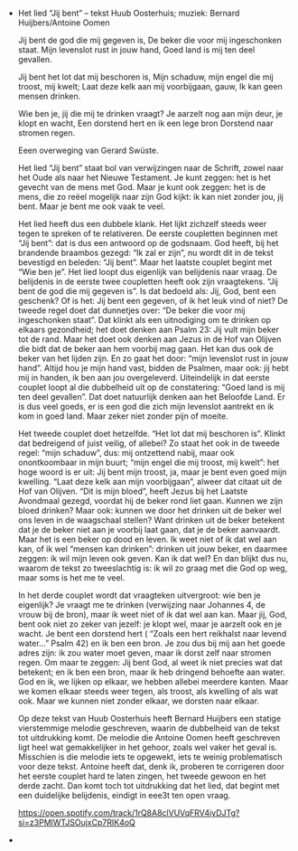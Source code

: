 - Het lied “Jij bent”
  – tekst Huub Oosterhuis; muziek: Bernard Huijbers/Antoine Oomen
  
  Jij bent de god die mij gegeven is,
  De beker die voor mij ingeschonken staat.
  Mijn levenslot rust in jouw hand,
  Goed land is mij ten deel gevallen.
  
  Jij bent het lot dat mij beschoren is,
  Mijn schaduw, mijn engel die mij troost, mij kwelt;
  Laat deze kelk aan mij voorbijgaan, gauw,
  Ik kan geen mensen drinken.
  
  Wie ben je, jij die mij te drinken vraagt?
  Je aarzelt nog aan mijn deur, je klopt en wacht,
  Een dorstend hert en ik een lege bron
  Dorstend naar stromen regen.
  
  Eeen overweging van Gerard Swüste.
  
  Het lied “Jij bent” staat bol van verwijzingen naar de Schrift, zowel naar het Oude als naar het Nieuwe Testament. Je kunt zeggen: het is het gevecht van de mens met God. Maar je kunt ook zeggen: het is de mens, die zo reëel mogelijk naar zijn God kijkt: ik kan niet zonder jou, jij bent. Maar je bent me ook vaak te veel.
  
  Het lied heeft dus een dubbele klank. Het lijkt zichzelf steeds weer tegen te spreken of te relativeren. De eerste coupletten beginnen met “Jij bent”: dat is dus een antwoord op de godsnaam. God heeft, bij het brandende braambos gezegd: “Ik zal er zijn”, nu wordt dit in de tekst bevestigd en beleden: “Jij bent”. Maar het laatste couplet begint met “Wie ben je”. Het lied loopt dus eigenlijk van belijdenis naar vraag.
  De belijdenis in de eerste twee coupletten heeft ook zijn vraagtekens. “Jij bent de god die mij gegeven is”. Is dat bedoeld als: Jij, God, bent een geschenk? Of is het: Jij bent een gegeven, of ik het leuk vind of niet? De tweede regel doet dat dunnetjes over: “De beker die voor mij ingeschonken staat”. Dat klinkt als een uitnodiging om te drinken op elkaars gezondheid; het doet denken aan Psalm 23: Jij vult mijn beker tot de rand. Maar het doet ook denken aan Jezus in de Hof van Olijven die bidt dat de beker aan hem voorbij mag gaan. Het kan dus ook de beker van het lijden zijn. En zo gaat het door: “mijn levenslot rust in jouw hand”. Altijd hou je mijn hand vast, bidden de Psalmen, maar ook: jij hebt mij in handen, ik ben aan jou overgeleverd. Uiteindelijk in dat eerste couplet loopt al die dubbelheid uit op de constatering: “Goed land is mij ten deel gevallen”. Dat doet natuurlijk denken aan het Beloofde Land. Er is dus veel goeds, er is een god die zich mijn levenslot aantrekt en ik kom in goed land. Maar zeker niet zonder pijn of moeite.
  
  Het tweede couplet doet hetzelfde. “Het lot dat mij beschoren is”. Klinkt dat bedreigend of juist veilig, of allebei? Zo staat het ook in de tweede regel: “mijn schaduw”, dus: mij ontzettend nabij, maar ook onontkoombaar in mijn buurt; “mijn engel die mij troost, mij kwelt”: het hoge woord is er uit: Jij bent mijn troost, ja, maar je bent even goed mijn kwelling. “Laat deze kelk aan mijn voorbijgaan”, alweer dat citaat uit de Hof van Olijven. “Dit is mijn bloed”, heeft Jezus bij het Laatste Avondmaal gezegd, voordat hij de beker rond liet gaan. Kunnen we zijn bloed drinken? Maar ook: kunnen we door het drinken uit de beker wel ons leven in de waagschaal stellen? Want drinken uit de beker betekent dat je de beker niet aan je voorbij laat gaan, dat je de beker aanvaardt. Maar het is een beker op dood en leven. Ik weet niet of ik dat wel aan kan, of ik wel “mensen kan drinken”: drinken uit jouw beker, en daarmee zeggen: ik wil mijn leven ook geven. Kan ik dat wel? En dan blijkt dus nu, waarom de tekst zo tweeslachtig is: ik wil zo graag met die God op weg, maar soms is het me te veel.
  
  In het derde couplet wordt dat vraagteken uitvergroot: wie ben je eigenlijk? Je vraagt me te drinken (verwijzing naar Johannes 4, de vrouw bij de bron), maar ik weet niet of ik dat wel aan kan. Maar jij, God, bent ook niet zo zeker van jezelf: je klopt wel, maar je aarzelt ook en je wacht. Je bent een dorstend hert ( “Zoals een hert reikhalst naar levend water…” Psalm 42) en ik ben een bron. Je zou dus bij mij aan het goede adres zijn: ik zou water moet geven, maar ik dorst zelf naar stromen regen. Om maar te zeggen: Jij bent God, al weet ik niet precies wat dat betekent; en ik ben een bron, maar ik heb dringend behoefte aan water. God en ik, we lijken op elkaar, we hebben allebei meerdere kanten. Maar we komen elkaar steeds weer tegen, als troost, als kwelling of als wat ook. Maar we kunnen niet zonder elkaar, we dorsten naar elkaar.
  
  Op deze tekst van Huub Oosterhuis heeft Bernard Huijbers een statige vierstemmige melodie geschreven, waarin de dubbelheid van de tekst tot uitdrukking komt. De melodie die Antoine Oomen heeft geschreven ligt heel wat gemakkelijker in het gehoor, zoals wel vaker het geval is. Misschien is die melodie iets te opgewekt, iets te weinig problematisch voor deze tekst. Antoine heeft dat, denk ik, proberen te corrigeren door het eerste couplet hard te laten zingen, het tweede gewoon en het derde zacht. Dan komt toch tot uitdrukking dat het lied, dat begint met een duidelijke belijdenis, eindigt in eee3t ten open vraag.
  
  https://open.spotify.com/track/1rQ8A8clVUVqFRV4iyDJTg?si=z3PMlWTJSOujxCp7RIK4oQ
-